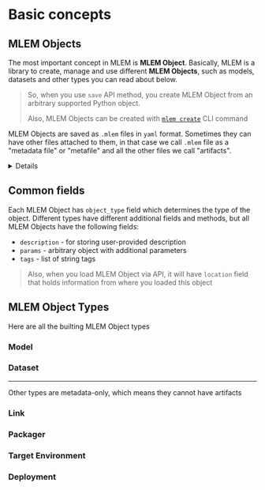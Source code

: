 # Basic concepts

## MLEM Objects

The most important concept in MLEM is **MLEM Object**. Basically, MLEM is a library to create, manage and use different **MLEM Objects**, such as models, datasets and other types you can read about below. 
> So, when you use `save` API method, you create MLEM Object from an arbitrary supported Python object.
> 
> Also, MLEM Objects can be created with [`mlem create`](/doc/cli-reference/create) CLI command

MLEM Objects are saved as `.mlem` files in `yaml` format. Sometimes they can have other files attached to them, in that case we call `.mlem` file as a "metadata file" or "metafile" and all the other files we call "artifacts".

<details>

### Implementation details

From a developer's perspective, MLEM Objects are instances of one of the subclasses of `MlemMeta` class. MLEM is using extended [pydantic](https://pydantic-docs.helpmanual.io/) functionality to save and load them from files.

You can get `MlemMeta` instance if you use `load_meta` API method instead of simple `load`.

See also [MLEM Object API](/doc/api-reference/mlem-object)

</details>

## Common fields

Each MLEM Object has `object_type` field which determines the type of the object. Different types have different additional fields and methods, but all MLEM Objects have the following fields:

- `description` - for storing user-provided description
- `params` - arbitrary object with additional parameters
- `tags` - list of string tags

> Also, when you load MLEM Object via API, it will have `location` field that holds information from where you loaded this object

## MLEM Object Types

Here are all the builting MLEM Object types

[comment]: <> (TODO: fill all of this)

### Model

### Dataset

***

Other types are metadata-only, which means they cannot have artifacts

### Link

### Packager

### Target Environment

### Deployment
